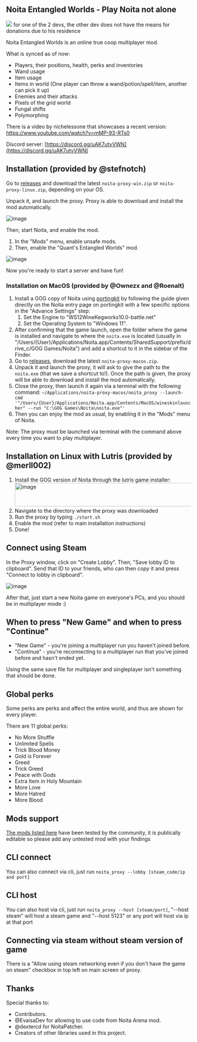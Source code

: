 ## Noita Entangled Worlds - Play Noita not alone

[<img src="https://img.shields.io/liberapay/patrons/bgkillas.svg?logo=liberapay">](https://liberapay.com/bgkillas/) for one of the 2 devs, the other dev does not have the means for donations due to his residence

Noita Entangled Worlds is an online true coop multiplayer mod.

What is synced as of now:
 - Players, their positions, health, perks and inventories
 - Wand usage
 - Item usage
 - Items in world (One player can throw a wand/potion/spell/item, another can pick it up)
 - Enemies and their attacks
 - Pixels of the grid world
 - Fungal shifts
 - Polymorphing

There is a video by nichelessone that showcases a recent version: https://www.youtube.com/watch?v=mMP-93-RTs0

Discord server: [https://discord.gg/uAK7utvVWN](https://discord.gg/uAK7utvVWN)

## Installation (provided by @stefnotch)

Go to [releases](https://github.com/IntQuant/noita_entangled_worlds/releases) and download the latest `noita-proxy-win.zip` or `noita-proxy-linux.zip`, depending on your OS.

Unpack it, and launch the proxy. Proxy is able to download and install the mod automatically.

![image](https://github.com/user-attachments/assets/817cd204-1815-4834-803b-58761b21dc51)

Then, start Noita, and enable the mod.
1. In the "Mods" menu, enable unsafe mods.
2. Then, enable the "Quant's Entangled Worlds" mod.

![image](https://github.com/IntQuant/noita_entangled_worlds/assets/10220080/3a45f0ad-2ef1-4896-805c-1c1266e039c4)

Now you're ready to start a server and have fun!

### Installation on MacOS (provided by @Ownezx and @Roenalt)

1. Install a GOG copy of Noita using [portingkit](https://www.portingkit.com/) by following the guide given directly on the Noita entry page on portingkit with a few specific options in the "Advance Settings" step:
   1. Set the Engine to "WS12WineKegworks10.0-battle.net"
   2. Set the Operating System to "Windows 11". 
2. After confirming that the game launch, open the folder where the game is installed and navigate to where the `noita.exe` is located (usually in "/Users/{User}/Applications/Noita.app/Contents/SharedSupport/prefix/drive_c/GOG Games/Noita") and add a shortcut to it in the sidebar of the Finder. 
3. Go to [releases](https://github.com/IntQuant/noita_entangled_worlds/releases), download the latest `noita-proxy-macos.zip`.
4. Unpack it and launch the proxy, it will ask to give the path to the `noita.exe` (that we save a shortcut to!). Once the path is given, the proxy will be able to download and install the mod automatically.
5. Close the proxy, then launch it again via a terminal with the following command: `~/Applications/noita-proxy-macos/noita_proxy --launch-cmd '"/Users/{User}/Applications/Noita.app/Contents/MacOS/wineskinlauncher" --run "C:\GOG Games\Noita\noita.exe"'`
6. Then you can enjoy the mod as usual, by enabling it in the "Mods" menu of Noita.

Note: The proxy must be launched via terminal with the command above every time you want to play multiplayer.

## Installation on Linux with Lutris (provided by @merll002)

1. Install the GOG version of Noita through the lutris game installer:
   <img width="596" height="64" alt="image" src="https://github.com/user-attachments/assets/dfc2f415-1557-4716-b3e2-c62aae941344" />
2. Navigate to the directory where the proxy was downloaded
3. Run the proxy by typing `./start.sh`
4. Enable the mod (refer to main installation instructions)
5. Done!

## Connect using Steam

In the Proxy window, click on "Create Lobby". Then, "Save lobby ID to clipboard". Send that ID to your friends, who can then *copy* it and press "Connect to lobby in clipboard".

![image](https://github.com/user-attachments/assets/45cf2be6-090c-4d83-aa6b-516d94748cc5)

After that, just start a new Noita game on everyone's PCs, and you should be in multiplayer mode :)

## When to press "New Game" and when to press "Continue"

 - "New Game" - you're joining a multiplayer run you haven't joined before.
 - "Continue" - you're reconnecting to a multiplayer run that you've joined before and hasn't ended yet.

Using the same save file for multiplayer and singleplayer isn't something that should be done.

## Global perks

Some perks are perks and affect the entire world, and thus are shown for every player.

There are 11 global perks:
 - No More Shuffle
 - Unlimited Spells
 - Trick Blood Money
 - Gold is Forever
 - Greed
 - Trick Greed
 - Peace with Gods
 - Extra Item in Holy Mountain
 - More Love
 - More Hatred
 - More Blood

## Mods support

[The mods listed here](https://docs.google.com/spreadsheets/d/1nMdqzrLCav_diXbNPB9RgxPcCQzDPgXdEv-klKWJyS0) have been tested by the community, it is publically editable so please add any untested mod with your findings


## CLI connect

You can also connect via cli, just run `noita_proxy --lobby [steam_code/ip and port]`


## CLI host

You can also host via cli, just run `noita_proxy --host [steam/port]`, "--host steam" will host a steam game and "--host 5123" or any port will host via ip at that port

## Connecting via steam without steam version of game

There is a "Allow using steam networking even if you don't have the game on steam" checkbox in top left on main screen of proxy.

## Thanks

Special thanks to:
 - Contributors.
 - @EvaisaDev for allowing to use code from Noita Arena mod.
 - @dextercd for NoitaPatcher.
 - Creators of other libraries used in this project.
